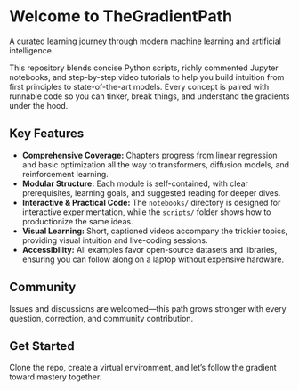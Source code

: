 # Welcome to TheGradientPath

A curated learning journey through modern machine learning and artificial intelligence.

This repository blends concise Python scripts, richly commented Jupyter notebooks, and step-by-step video tutorials to help you build intuition from first principles to state-of-the-art models. Every concept is paired with runnable code so you can tinker, break things, and understand the gradients under the hood.

## Key Features

*   **Comprehensive Coverage:** Chapters progress from linear regression and basic optimization all the way to transformers, diffusion models, and reinforcement learning.
*   **Modular Structure:** Each module is self-contained, with clear prerequisites, learning goals, and suggested reading for deeper dives.
*   **Interactive & Practical Code:** The `notebooks/` directory is designed for interactive experimentation, while the `scripts/` folder shows how to productionize the same ideas.
*   **Visual Learning:** Short, captioned videos accompany the trickier topics, providing visual intuition and live-coding sessions.
*   **Accessibility:** All examples favor open-source datasets and libraries, ensuring you can follow along on a laptop without expensive hardware.

## Community

Issues and discussions are welcomed—this path grows stronger with every question, correction, and community contribution.

## Get Started

Clone the repo, create a virtual environment, and let’s follow the gradient toward mastery together.